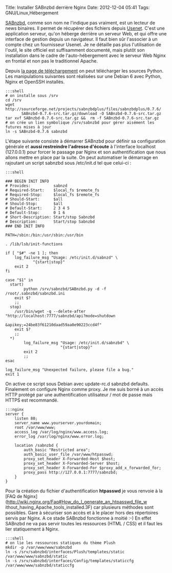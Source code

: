 Title: Installer SABnzbd derrière Nginx
Date: 2012-12-04 05:41
Tags: GNU/Linux,Hébergement


 [SABnzbd](http://sabnzbd.org/), comme son nom ne l'indique pas vraiment, est un
lecteur de news binaires. Il permet de récupérer des fichiers depuis
[Usenet](http://fr.wikipedia.org/wiki/Usenet). C'est une application serveur,
qu'on héberge derrière un serveur Web, et qui offre une interface de gestion
depuis un navigateur. Il faut bien sûr l'associer à un compte chez un
fournisseur Usenet. Je ne détaille pas plus l'utilisation de l'outil, le site
officiel est suffisamment documenté, mais plutôt son installation dans le
cadre de l'auto-hébergement avec le serveur Web Nginx en frontal et non pas le
traditionnel Apache.

Depuis [la page de téléchargement](http://sabnzbd.org/download/) on peut
télécharger les sources Python. Les manipulations suivantes sont réalisées
sur une Debian 6 avec Python, Nginx et OpenSSH installés.

    :::shell
    # on installe sous /srv
    cd /srv
    wget http://sourceforge.net/projects/sabnzbdplus/files/sabnzbdplus/0.7.6/
           SABnzbd-0.7.6-src.tar.gz/download -O SABnzbd-0.7.6-src.tar.gz
    tar xvf SABnzbd-0.7.6-src.tar.gz &&  rm -f SABnzbd-0.7.6-src.tar.gz
    # on crée un lien symbolique /srv/sabnzbd pour gérer aisément les futures mises à jour
    ln -s SABnzbd-0.7.6 sabnzbd
    
L'étape suivante consiste à démarrer SABnzbd pour définir sa configuration
générale et **aussi restreindre l'adresse d'écoute** à l'interface localhost
(127.0.0.1) pour forcer le passage par Nginx et son authentification que nous
allons mettre en place par la suite. On peut automatiser le démarrage en
rajoutant un script sabnzbd sous /etc/init.d tel que celui-ci :

    
    :::shell
    
    ### BEGIN INIT INFO
    # Provides:          sabnzd
    # Required-Start:    $local_fs $remote_fs
    # Required-Stop:     $local_fs $remote_fs
    # Should-Start:      $all
    # Should-Stop:       $all
    # Default-Start:     2 3 4 5
    # Default-Stop:      0 1 6
    # Short-Description: Start/stop Sabnzbd
    # Description:       Start/stop Sabnzbd
    ### END INIT INFO
    
    PATH=/sbin:/bin:/usr/sbin:/usr/bin
    
    . /lib/lsb/init-functions
    
    if [ "$#" -ne 1 ]; then
    	log_failure_msg "Usage: /etc/init.d/sabnzd" \
    			"{start|stop}"
    	exit 2
    fi
    
    case "$1" in
      start)
            python /srv/sabnzbd/SABnzbd.py -d -f /root/.sabnzbd/sabnzbd.ini
    	exit $?
    	;;
      stop)
      	/usr/bin/wget -q --delete-after "http://localhost:7777/sabnzbd/api?mode=shutdown
      	                                   &apikey;=24be83f61210daad59aa0e90223ccd4f"
    	exit $?
    	;;
      *)
            log_failure_msg "Usage: /etc/init.d/sabnzbd" \
                            "{start|stop}"
            exit 2
            ;;
    esac
    
    log_failure_msg "Unexpected failure, please file a bug."
    exit 1
    
    
On active ce script sous Debian avec update-rc.d sabnzbd defaults. Finalement on
configure Nginx comme proxy. Je me suis borné à un accès HTTP protégé par
une authentification utilisateur / mot de passe mais HTTPS est recommandé.

    
    :::nginx
    server {
        listen 80;
        server_name www.yourserver.yourdomain;
        root /var/www/www;
        access_log /var/log/nginx/www.access.log;
        error_log /var/log/nginx/www.error.log;
    
        location /sabnzbd {
            auth_basic "Restricted area";
            auth_basic_user_file /var/www/htpasswd;
            proxy_set_header X-Forwarded-Host $host;
            proxy_set_header X-Forwarded-Server $host;
            proxy_set_header X-Forwarded-For $proxy_add_x_forwarded_for; 
            proxy_pass http://127.0.0.1:7777/sabnzbd;
        }
    }
    
Pour la création du fichier d'authentification **htpasswd** je vous renvoie à
la [FAQ de Nginx](http://wiki.nginx.org/Faq#How_do_I_generate_an_htpasswd_file_w
ithout_having_Apache_tools_installed.3F) car plusieurs méthodes sont possibles.
Gare à sécuriser son accès et à le placer hors des répertoires servis par
Nginx. A ce stade SABnzbd fonctionne à moitié :-) En effet SABnzbd ne va pas
servir toutes les ressources (HTML / CSS) et il faut les lier statiquement à
Nginx.


    :::shell    
    # on lie les ressources statiques du thème Plush 
    mkdir -p /var/www/www/sabnzbd
    ln -s /srv/sabnzbd/interfaces/Plush/templates/static /var/www/www/sabnzbd/static
    ln -s /srv/sabnzbd/interfaces/Config/templates/staticcfg /var/www/www/sabnzbd/staticcfg
    

